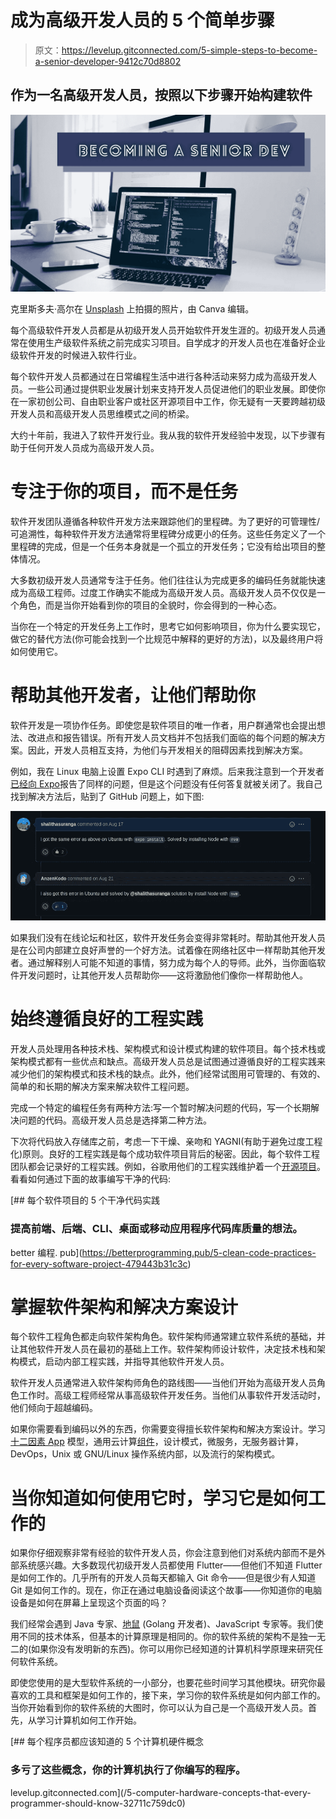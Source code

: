 # 成为高级开发人员的 5 个简单步骤

> 原文：<https://levelup.gitconnected.com/5-simple-steps-to-become-a-senior-developer-9412c70d8802>

## 作为一名高级开发人员，按照以下步骤开始构建软件

![](img/8bd9de2b5fd4260ba7679dffe4f8ca2a.png)

克里斯多夫·高尔在 [Unsplash](https://unsplash.com/s/photos/coding?utm_source=unsplash&utm_medium=referral&utm_content=creditCopyText) 上拍摄的照片，由 Canva 编辑。

每个高级软件开发人员都是从初级开发人员开始软件开发生涯的。初级开发人员通常在使用生产级软件系统之前完成实习项目。自学成才的开发人员也在准备好企业级软件开发的时候进入软件行业。

每个软件开发人员都通过在日常编程生活中进行各种活动来努力成为高级开发人员。一些公司通过提供职业发展计划来支持开发人员促进他们的职业发展。即使你在一家初创公司、自由职业客户或社区开源项目中工作，你无疑有一天要跨越初级开发人员和高级开发人员思维模式之间的桥梁。

大约十年前，我进入了软件开发行业。我从我的软件开发经验中发现，以下步骤有助于任何开发人员成为高级开发人员。

# 专注于你的项目，而不是任务

软件开发团队遵循各种软件开发方法来跟踪他们的里程碑。为了更好的可管理性/可追溯性，每种软件开发方法通常将里程碑分成更小的任务。这些任务定义了一个里程碑的完成，但是一个任务本身就是一个孤立的开发任务；它没有给出项目的整体情况。

大多数初级开发人员通常专注于任务。他们往往认为完成更多的编码任务就能快速成为高级工程师。过度工作确实不能成为高级开发人员。高级开发人员不仅仅是一个角色，而是当你开始看到你的项目的全貌时，你会得到的一种心态。

当你在一个特定的开发任务上工作时，思考它如何影响项目，你为什么要实现它，做它的替代方法(你可能会找到一个比规范中解释的更好的方法)，以及最终用户将如何使用它。

# 帮助其他开发者，让他们帮助你

软件开发是一项协作任务。即使您是软件项目的唯一作者，用户群通常也会提出想法、改进点和报告错误。所有开发人员文档并不包括我们面临的每个问题的解决方案。因此，开发人员相互支持，为他们与开发相关的阻碍因素找到解决方案。

例如，我在 Linux 电脑上设置 Expo CLI 时遇到了麻烦。后来我注意到一个开发者[已经向 Expo](https://github.com/expo/expo-cli/issues/3613)报告了同样的问题，但是这个问题没有任何答复就被关闭了。我自己找到解决方法后，贴到了 GitHub 问题上，如下图:

![](img/5b78333f0a33bfce670c214b53989431.png)

如果我们没有在线论坛和社区，软件开发任务会变得非常耗时。帮助其他开发人员是在公司内部建立良好声誉的一个好方法。试着像在网络社区中一样帮助其他开发者。通过解释别人可能不知道的事情，努力成为每个人的导师。此外，当你面临软件开发问题时，让其他开发人员帮助你——这将激励他们像你一样帮助他人。

# 始终遵循良好的工程实践

开发人员处理用各种技术栈、架构模式和设计模式构建的软件项目。每个技术栈或架构模式都有一些优点和缺点。高级开发人员总是试图通过遵循良好的工程实践来减少他们的架构模式和技术栈的缺点。此外，他们经常试图用可管理的、有效的、简单的和长期的解决方案来解决软件工程问题。

完成一个特定的编程任务有两种方法:写一个暂时解决问题的代码，写一个长期解决问题的代码。高级开发人员总是选择第二种方法。

下次将代码放入存储库之前，考虑一下干燥、亲吻和 YAGNI(有助于避免过度工程化)原则。良好的工程实践是每个成功软件项目背后的秘密。因此，每个软件工程团队都会记录好的工程实践。例如，谷歌用他们的工程实践维护着一个[开源项目](https://github.com/google/eng-practices)。看看如何通过下面的故事编写干净的代码:

[](https://betterprogramming.pub/5-clean-code-practices-for-every-software-project-479443b31c3c) [## 每个软件项目的 5 个干净代码实践

### 提高前端、后端、CLI、桌面或移动应用程序代码库质量的想法。

better 编程. pub](https://betterprogramming.pub/5-clean-code-practices-for-every-software-project-479443b31c3c) 

# 掌握软件架构和解决方案设计

每个软件工程角色都走向软件架构角色。软件架构师通常建立软件系统的基础，并让其他软件开发人员在最初的基础上工作。软件架构师设计软件，决定技术栈和架构模式，启动内部工程实践，并指导其他软件开发人员。

软件开发人员通常进入软件架构师角色的路线图——当他们开始为高级开发人员角色工作时。高级工程师经常从事高级软件开发任务。当他们从事软件开发活动时，他们倾向于超越编码。

如果你需要看到编码以外的东西，你需要变得擅长软件架构和解决方案设计。学习[十二因素 App](https://www.12factor.net/) 模型，通用云计算[组件](https://betterprogramming.pub/10-must-know-concepts-of-modern-web-architecture-9ecbefef8bc)，设计模式，微服务，无服务器计算，DevOps，Unix 或 GNU/Linux 操作系统内部，以及流行的架构模式。

# 当你知道如何使用它时，学习它是如何工作的

如果你仔细观察非常有经验的软件开发人员，你会注意到他们对系统内部而不是外部系统感兴趣。大多数现代初级开发人员都使用 Flutter——但他们不知道 Flutter 是如何工作的。几乎所有的开发人员每天都输入 Git 命令——但是很少有人知道 Git 是如何工作的。现在，你正在通过电脑设备阅读这个故事——你知道你的电脑设备是如何在屏幕上呈现这个页面的吗？

我们经常会遇到 Java 专家、[地鼠](https://go.dev/blog/gopher) (Golang 开发者)、JavaScript 专家等。我们使用不同的技术体系，但基本的计算原理是相同的。你的软件系统的架构不是独一无二的(如果你没有发明新的东西)。你可以用你已经知道的计算机科学原理来研究任何软件系统。

即使您使用的是大型软件系统的一小部分，也要花些时间学习其他模块。研究你最喜欢的工具和框架是如何工作的，接下来，学习你的软件系统是如何内部工作的。当你开始看到你的软件系统的大图时，你可以认为自己是一个高级开发人员。首先，从学习计算机如何工作开始。

[](/5-computer-hardware-concepts-that-every-programmer-should-know-32711c759dc0) [## 每个程序员都应该知道的 5 个计算机硬件概念

### 多亏了这些概念，你的计算机执行了你编写的程序。

levelup.gitconnected.com](/5-computer-hardware-concepts-that-every-programmer-should-know-32711c759dc0)